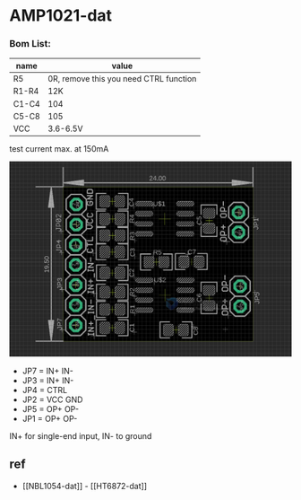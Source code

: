# AMP1021-dat

### Bom List:

| name  | value                                  |
| ----- | -------------------------------------- |
| R5    | 0R, remove this you need CTRL function |
| R1-R4 | 12K                                    |
| C1-C4 | 104                                    |
| C5-C8 | 105                                    |
| VCC   | 3.6-6.5V                               |

test current max. at 150mA 



![](2023-11-06-16-41-29.png)

- JP7 = IN+ IN- 
- JP3 = IN+ IN- 
- JP4 = CTRL 
- JP2 = VCC GND
- JP5 = OP+ OP- 
- JP1 = OP+ OP- 

IN+ for single-end input, IN- to ground 


## ref

- [[NBL1054-dat]] - [[HT6872-dat]]
